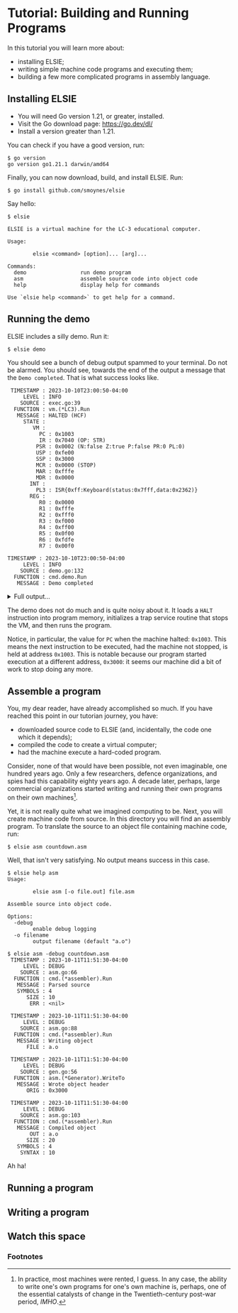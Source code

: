 ﻿# Tutorial: Building and Running Programs #

In this tutorial you will learn more about:

  - installing ELSIE;
  - writing simple machine code programs and executing them;
  - building a few more complicated programs in assembly language.

## Installing ELSIE ##

- You will need Go version 1.21, or greater, installed.
- Visit the Go download page:  https://go.dev/dl/
- Install a version greater than 1.21.

You can check if you have a good version, run:

```console
$ go version
go version go1.21.1 darwin/amd64
```

Finally, you can now download, build, and install ELSIE. Run:

```console
$ go install github.com/smoynes/elsie
```

Say hello:

```console
$ elsie

ELSIE is a virtual machine for the LC-3 educational computer.

Usage:

        elsie <command> [option]... [arg]...

Commands:
  demo                 run demo program
  asm                  assemble source code into object code
  help                 display help for commands

Use `elsie help <command>` to get help for a command.

```

## Running the demo ##

ELSIE includes a silly demo. Run it:

```console
$ elsie demo
```

You should see a bunch of debug output spammed to your terminal. Do not be
alarmed. You should see, towards the end of the output a message that the `Demo
completed`. That is what success looks like.

```console
 TIMESTAMP : 2023-10-10T23:00:50-04:00
     LEVEL : INFO
    SOURCE : exec.go:39
  FUNCTION : vm.(*LC3).Run
   MESSAGE : HALTED (HCF)
     STATE :
        VM :
          PC : 0x1003
          IR : 0x7040 (OP: STR)
         PSR : 0x0002 (N:false Z:true P:false PR:0 PL:0)
         USP : 0xfe00
         SSP : 0x3000
         MCR : 0x0000 (STOP)
         MAR : 0xfffe
         MDR : 0x0000
       INT :
         PL3 : ISR{0xff:Keyboard(status:0x7fff,data:0x2362)}
       REG :
          R0 : 0x0000
          R1 : 0xfffe
          R2 : 0xfff0
          R3 : 0xf000
          R4 : 0xff00
          R5 : 0x0f00
          R6 : 0xfdfe
          R7 : 0x00f0

TIMESTAMP : 2023-10-10T23:00:50-04:00
     LEVEL : INFO
    SOURCE : demo.go:132
  FUNCTION : cmd.demo.Run
   MESSAGE : Demo completed
```

<Details>
<summary>Full output…</summary>

```
 TIMESTAMP : 2023-10-11T10:25:48-04:00
     LEVEL : INFO
    SOURCE : demo.go:57
  FUNCTION : cmd.demo.Run
   MESSAGE : Initializing machine

 TIMESTAMP : 2023-10-11T10:25:48-04:00
     LEVEL : INFO
    SOURCE : demo.go:60
  FUNCTION : cmd.demo.Run
   MESSAGE : Loading trap handlers

 TIMESTAMP : 2023-10-11T10:25:48-04:00
     LEVEL : INFO
    SOURCE : demo.go:113
  FUNCTION : cmd.demo.Run
   MESSAGE : Loading program

 TIMESTAMP : 2023-10-11T10:25:48-04:00
     LEVEL : INFO
    SOURCE : demo.go:125
  FUNCTION : cmd.demo.Run
   MESSAGE : Starting machine

 TIMESTAMP : 2023-10-11T10:25:48-04:00
     LEVEL : INFO
    SOURCE : exec.go:17
  FUNCTION : vm.(*LC3).Run
   MESSAGE : START
     STATE :
        VM :
          PC : 0x0300
          IR : 0x0000 (OP: BR)
         PSR : 0x0007 (N:true Z:true P:true PR:0 PL:0)
         USP : 0xfe00
         SSP : 0x3000
         MCR : 0x8000 (RUN)
         MAR : 0x0300
         MDR : 0xf025
       INT :
         PL3 : ISR{0xff:Keyboard(status:0x7fff,data:0x2368)}
       REG :
          R0 : 0xffff
          R1 : 0x0000
          R2 : 0xfff0
          R3 : 0xf000
          R4 : 0xff00
          R5 : 0x0f00
          R6 : 0xfe00
          R7 : 0x00f0

 TIMESTAMP : 2023-10-11T10:25:48-04:00
     LEVEL : ERROR
    SOURCE : exec.go:105
  FUNCTION : vm.(*LC3).Step
   MESSAGE : instruction raised interrupt
        OP : TRAP: 0x25
       INT : INT: TRAP (0x0000:0x0025)
    HANDLE : INT: TRAP (0x0000:0x0025)

 TIMESTAMP : 2023-10-11T10:25:48-04:00
     LEVEL : INFO
    SOURCE : exec.go:31
  FUNCTION : vm.(*LC3).Run
   MESSAGE : EXEC
     STATE :
        VM :
          PC : 0x1000
          IR : 0xf025 (OP: TRAP)
         PSR : 0x0007 (N:true Z:true P:true PR:0 PL:0)
         USP : 0xfe00
         SSP : 0x3000
         MCR : 0x8000 (RUN)
         MAR : 0x0025
         MDR : 0x1000
       INT :
         PL3 : ISR{0xff:Keyboard(status:0x7fff,data:0x2368)}
       REG :
          R0 : 0xffff
          R1 : 0x0000
          R2 : 0xfff0
          R3 : 0xf000
          R4 : 0xff00
          R5 : 0x0f00
          R6 : 0xfdfe
          R7 : 0x00f0

 TIMESTAMP : 2023-10-11T10:25:48-04:00
     LEVEL : INFO
    SOURCE : exec.go:31
  FUNCTION : vm.(*LC3).Run
   MESSAGE : EXEC
     STATE :
        VM :
          PC : 0x1001
          IR : 0x5020 (OP: AND)
         PSR : 0x0002 (N:false Z:true P:false PR:0 PL:0)
         USP : 0xfe00
         SSP : 0x3000
         MCR : 0x8000 (RUN)
         MAR : 0x1000
         MDR : 0x5020
       INT :
         PL3 : ISR{0xff:Keyboard(status:0x7fff,data:0x2368)}
       REG :
          R0 : 0x0000
          R1 : 0x0000
          R2 : 0xfff0
          R3 : 0xf000
          R4 : 0xff00
          R5 : 0x0f00
          R6 : 0xfdfe
          R7 : 0x00f0

 TIMESTAMP : 2023-10-11T10:25:48-04:00
     LEVEL : INFO
    SOURCE : exec.go:31
  FUNCTION : vm.(*LC3).Run
   MESSAGE : EXEC
     STATE :
        VM :
          PC : 0x1002
          IR : 0xe201 (OP: LEA)
         PSR : 0x0002 (N:false Z:true P:false PR:0 PL:0)
         USP : 0xfe00
         SSP : 0x3000
         MCR : 0x8000 (RUN)
         MAR : 0x1003
         MDR : 0xfffe
       INT :
         PL3 : ISR{0xff:Keyboard(status:0x7fff,data:0x2368)}
       REG :
          R0 : 0x0000
          R1 : 0xfffe
          R2 : 0xfff0
          R3 : 0xf000
          R4 : 0xff00
          R5 : 0x0f00
          R6 : 0xfdfe
          R7 : 0x00f0

 TIMESTAMP : 2023-10-11T10:25:48-04:00
     LEVEL : INFO
    SOURCE : exec.go:31
  FUNCTION : vm.(*LC3).Run
   MESSAGE : EXEC
     STATE :
        VM :
          PC : 0x1003
          IR : 0x7040 (OP: STR)
         PSR : 0x0002 (N:false Z:true P:false PR:0 PL:0)
         USP : 0xfe00
         SSP : 0x3000
         MCR : 0x0000 (STOP)
         MAR : 0xfffe
         MDR : 0x0000
       INT :
         PL3 : ISR{0xff:Keyboard(status:0x7fff,data:0x2368)}
       REG :
          R0 : 0x0000
          R1 : 0xfffe
          R2 : 0xfff0
          R3 : 0xf000
          R4 : 0xff00
          R5 : 0x0f00
          R6 : 0xfdfe
          R7 : 0x00f0

 TIMESTAMP : 2023-10-11T10:25:48-04:00
     LEVEL : INFO
    SOURCE : exec.go:39
  FUNCTION : vm.(*LC3).Run
   MESSAGE : HALTED (HCF)
     STATE :
        VM :
          PC : 0x1003
          IR : 0x7040 (OP: STR)
         PSR : 0x0002 (N:false Z:true P:false PR:0 PL:0)
         USP : 0xfe00
         SSP : 0x3000
         MCR : 0x0000 (STOP)
         MAR : 0xfffe
         MDR : 0x0000
       INT :
         PL3 : ISR{0xff:Keyboard(status:0x7fff,data:0x2368)}
       REG :
          R0 : 0x0000
          R1 : 0xfffe
          R2 : 0xfff0
          R3 : 0xf000
          R4 : 0xff00
          R5 : 0x0f00
          R6 : 0xfdfe
          R7 : 0x00f0

 TIMESTAMP : 2023-10-11T10:25:48-04:00
     LEVEL : INFO
    SOURCE : demo.go:132
  FUNCTION : cmd.demo.Run
   MESSAGE : Demo completed
```

</code>
</details>

The demo does not do much and is quite noisy about it. It loads a `HALT`
instruction into program memory, initializes a trap service routine that stops
the VM, and then runs the program.

Notice, in particular, the value for `PC` when the machine halted: `0x1003`.
This means the next instruction to be executed, had the machine not stopped, is
held at address `0x1003`. This is notable because our program started execution
at a different address, `0x3000`: it seems our machine did a bit of work to stop
doing any more.

## Assemble a program ##

You, my dear reader, have already accomplished so much. If you have reached this
point in our tutorian journey, you have:

  - downloaded source code to ELSIE (and, incidentally, the code one which it
    depends);
  - compiled the code to create a virtual computer;
  - had the machine execute a hard-coded program.

Consider, none of that would have been possible, not even imaginable, one
hundred years ago. Only a few researchers, defence organizations, and spies had
this capability eighty years ago. A decade later, perhaps, large commercial
organizations started writing and running their own programs on their own
machines[^1].

Yet, it is not really quite what we imagined computing to be. Next, you will
create machine code from source. In this directory you will find an assembly
program. To translate the source to an object file containing machine code, run:

```console
$ elsie asm countdown.asm
```

Well, that isn't very satisfying. No output means success in this case.

```console
$ elsie help asm
Usage:

        elsie asm [-o file.out] file.asm

Assemble source into object code.

Options:
  -debug
    	enable debug logging
  -o filename
    	output filename (default "a.o")

```

```console
$ elsie asm -debug countdown.asm
 TIMESTAMP : 2023-10-11T11:51:30-04:00
     LEVEL : DEBUG
    SOURCE : asm.go:66
  FUNCTION : cmd.(*assembler).Run
   MESSAGE : Parsed source
   SYMBOLS : 4
      SIZE : 10
       ERR : <nil>

 TIMESTAMP : 2023-10-11T11:51:30-04:00
     LEVEL : DEBUG
    SOURCE : asm.go:88
  FUNCTION : cmd.(*assembler).Run
   MESSAGE : Writing object
      FILE : a.o

 TIMESTAMP : 2023-10-11T11:51:30-04:00
     LEVEL : DEBUG
    SOURCE : gen.go:56
  FUNCTION : asm.(*Generator).WriteTo
   MESSAGE : Wrote object header
      ORIG : 0x3000

 TIMESTAMP : 2023-10-11T11:51:30-04:00
     LEVEL : DEBUG
    SOURCE : asm.go:103
  FUNCTION : cmd.(*assembler).Run
   MESSAGE : Compiled object
       OUT : a.o
      SIZE : 20
   SYMBOLS : 4
    SYNTAX : 10
```

Ah ha!

## Running a program ##

## Writing a program ##

## Watch this space ##

### Footnotes ###

[^1]: In practice, most machines were rented, I guess. In any case, the ability
to write one's own programs for one's own machine is, perhaps, one of the
essential catalysts of change in the Twentieth-century post-war period, _IMHO_.

<!-- -*- coding: utf-8-auto -*- -->

